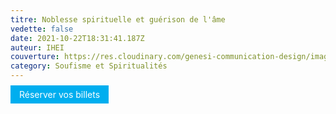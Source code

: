 ```yaml
---
titre: Noblesse spirituelle et guérison de l'âme
vedette: false
date: 2021-10-22T18:31:41.187Z
auteur: IHEI
couverture: https://res.cloudinary.com/genesi-communication-design/image/upload/v1633458785/Sulami_IHEI_Paris_oct._2021_efzc1l.png
category: Soufisme et Spiritualités
---
```

<a href="<https://widget.weezevent.com/ticket/E767289/?code=57526&locale=fr-FR&width_auto=1&color_primary=00AEEF>" onclick="var w=window.open('[https://widget.weezevent.com/ticket/E767289/?code=57526&locale=fr-FR&width_auto=1&color_primary=00AEEF', 'Billetterie_weezevent](https://widget.weezevent.com/ticket/E767289/?code=57526&locale=fr-FR&width_auto=1&color_primary=00AEEF%27,%20%27Billetterie_weezevent)', 'width=650, height=600, top=100, left=100, toolbar=no, resizable=yes, scrollbars=yes, status=no'); w.focus(); return false;" style="text-decoration: none;color: #FFFFFF;background: #00AEEF;padding: .4em 1em;">Réserver vos billets</a>
